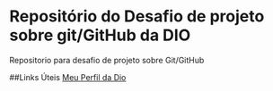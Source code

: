 # Repositório do Desafio de projeto sobre git/GitHub da DIO
Repositorio para desafio de projeto sobre Git/GitHub


##Links Úteis
[Meu Perfil da Dio](https://web.dio.me/users/kauanyfagundes02102001?tab=achievements)
